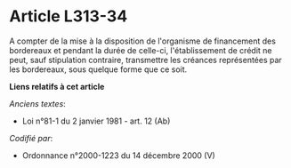 # Article L313-34

A compter de la mise à la disposition de l'organisme de financement des bordereaux et pendant la durée de celle-ci,
l'établissement de crédit ne peut, sauf stipulation contraire, transmettre les créances représentées par les bordereaux, sous
quelque forme que ce soit.

**Liens relatifs à cet article**

_Anciens textes_:

  - Loi n°81-1 du 2 janvier 1981 - art. 12 (Ab)

_Codifié par_:

  - Ordonnance n°2000-1223 du 14 décembre 2000 (V)
